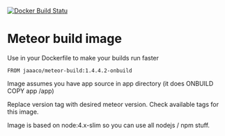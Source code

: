 [![Docker Build Statu](https://img.shields.io/docker/build/jaaaco/meteor-build.svg)](https://hub.docker.com/r/jaaaco/meteor-build/)

# Meteor build image

Use in your Dockerfile to make your builds run faster

```
FROM jaaaco/meteor-build:1.4.4.2-onbuild
```

Image assumes you have app source in app directory (it does ONBUILD COPY app /app)

Replace version tag with desired meteor version. 
Check available tags for this image.

Image is based on node:4.x-slim so you can use all nodejs / npm stuff.
